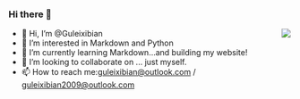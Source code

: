 ### Hi there 👋
<img align="right" src="https://github-readme-stats.vercel.app/api?username=Guleixibian2009&show_icons=true&icon_color=CE1D2D&text_color=718096&bg_color=ffffff&hide_title=true" />

- 👋 Hi, I’m @Guleixibian
- 👀 I’m interested in Markdown and Python
- 🌱 I’m currently learning Markdown...and building my website!
- 💞️ I’m looking to collaborate on ... just myself.
- 📫 How to reach me:guleixibian@outlook.com / guleixibian2009@outlook.com

<!---
Guleixibian2009/Guleixibian2009 is a ✨ special ✨ repository because its `README.md` (this file) appears on your GitHub profile.
You can click the Preview link to take a look at your changes.
--->
